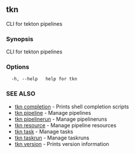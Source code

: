 ## tkn

CLI for tekton pipelines

### Synopsis

CLI for tekton pipelines

### Options

```
  -h, --help   help for tkn
```

### SEE ALSO

* [tkn completion](tkn_completion.md)	 - Prints shell completion scripts
* [tkn pipeline](tkn_pipeline.md)	 - Manage pipelines
* [tkn pipelinerun](tkn_pipelinerun.md)	 - Manage pipelineruns
* [tkn resource](tkn_resource.md)	 - Manage pipeline resources
* [tkn task](tkn_task.md)	 - Manage tasks
* [tkn taskrun](tkn_taskrun.md)	 - Manage taskruns
* [tkn version](tkn_version.md)	 - Prints version information


